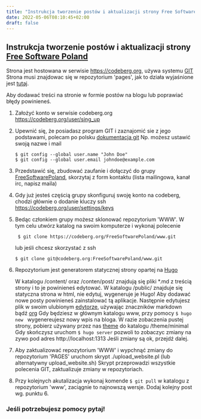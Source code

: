 ```yaml
---
title: "Instrukcja tworzenie postów i aktualizacji strony Free Software Poland"
date: 2022-05-06T08:10:45+02:00
draft: false
---
```


## Instrukcja tworzenie postów i aktualizacji strony [Free Software Poland](https://freesoftwarepoland.codeberg.page)

  Strona jest hostowana w serwisie https://codeberg.org, używa systemu [GIT](https://pl.wikipedia.org/wiki/Git_(oprogramowanie))
Strona musi znajdowac się w repozytorium 'pages', jak to działa wyjaśnione jest [tutaj](https://docs.codeberg.org/codeberg-pages/).

  Aby dodawać treści na stronie w formie postów na blogu lub poprawiać błędy powinieneś.

1. Założyć konto w serwisie codeberg.org https://codeberg.org/user/sing_up

2. Upewnić się, że posiadasz program GIT i zaznajomić sie z jego podstawami, polecam po polsku [dokumentacja git](https://git-scm.com/book/pl/v2)
   Np. możesz ustawić swoją nazwe i mail
   ```
   $ git config --global user.name "John Doe"
   $ git config --global user.email johndoe@example.com
    ```
   
3. Przedstawić się, zbudować zaufanie i dołączyć do grupy [FreeSoftwarePoland](https://codeberg.org/FreeSoftwarePoland), skorzytaj z form kontaktu (lista mailingowa, kanał irc, napisz maila)
   
4. Gdy już jesteś częścią grupy skonfiguruj swoję konto na codeberg, chodzi głównie o dodanie kluczy ssh https://codeberg.org/user/settings/keys

5. Bedąc członkiem grupy możesz sklonować repozytorium 'WWW'. W tym celu utwórz katalog na swoim komputerze i wykonaj polecenie
   ``` 
    $ git clone https://codeberg.org/FreeSoftwarePoland/www.git
    ```
    
    lub jeśli chcesz skorzystać z ssh
    
    ```
    $ git clone git@codeberg.org:FreeSoftwarePoland/www.git
    ```

6. Repozytorium jest generatorem statycznej strony opartej na [Hugo](https://gohugo.io/getting-started/quick-start/)
    
    W katalogu /content/ oraz /conten/post/  znajdują się pliki *.md  z treścią strony i to je powinieneś edytować.
    W katalogu /public/ znajduje się statyczna strona w html, nie edytuj, wygeneruje je Hugo!
    Aby dodawać nowe posty powinieneś zainstalować tą aplikacje.
    Następnie edytujesz plik w swoim ulubionym [edytorze](https://www.gnu.org/software/emacs/), używając znaczników markdown bądź [org](https://orgmode.org/)
    Gdy będziesz w głównym katalogu www, przy pomocy ```$ hugo new ``` wygenereujesz nowy wpis na bloga.
    W razie zobaczenia pustej strony, pobierz używany przez nas [theme](https://github.com/calintat/minimal) do katalogu /theme/minimal
    Gdy skończysz uruchom ```$ hugo server``` pozwoli to zobaczyc zmiany na zywo pod adres http://localhost:1313
    Jeśli zmiany są ok, przejdź dalej.

7. Aby zaktualizować repozytorium 'WWW' i wypchnąć zmiany do repozytorium 'PAGES' uruchom skrypt ./upload_website.pl (lub alternatywny upload_website.sh)
   Skrypt przeprowadzi wszystkie polecenia GIT, zaktualizuje zmiany w repozytoriach. 

8. Przy kolejnych akutalizacja wykonaj komende ```$ git pull``` w katalogu z repozytorium 'www', zaciągnie to najnowszą wersje.
   Dodaj kolejny post wg. punktu 6.
   
### Jeśli potrzebujesz pomocy pytaj!

